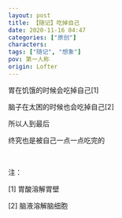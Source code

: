 ```yaml
---
layout: post
title: 【随记】吃掉自己
date: 2020-11-16 04:47
categories: ["原创"]
characters: 
tags: ["随记", "想象"]
pov: 第一人称
origin: Lofter
---
```


胃在饥饿的时候会吃掉自己[1]

脑子在太困的时候也会吃掉自己[2]

所以人到最后

终究也是被自己一点一点吃完的

<br>

注：

[1] 胃酸溶解胃壁

[2] 脑液溶解脑细胞
